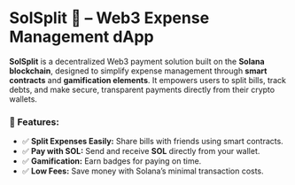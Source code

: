 # SolSplit 💸 – Web3 Expense Management dApp

**SolSplit** is a decentralized Web3 payment solution built on the **Solana blockchain**, designed to simplify  expense management through **smart contracts** and **gamification elements**. It empowers users to split bills, track debts, and make secure, transparent payments directly from their crypto wallets. 


### 🌟 Features:
- ✅ **Split Expenses Easily:** Share bills with friends using smart contracts.  
- ✅ **Pay with SOL:** Send and receive **SOL** directly from your wallet.  
- ✅ **Gamification:** Earn badges for paying on time.  
- ✅ **Low Fees:** Save money with Solana’s minimal transaction costs. 
